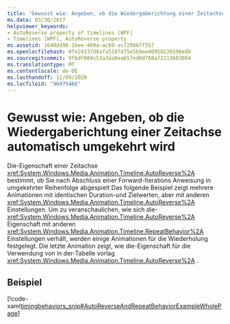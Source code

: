 ```yaml
---
title: 'Gewusst wie: Angeben, ob die Wiedergaberichtung einer Zeitachse automatisch umgekehrt wird'
ms.date: 03/30/2017
helpviewer_keywords:
- AutoReverse property of timelines [WPF]
- Timelines [WPF], AutoReverse property
ms.assetid: 1648dd90-1bee-409a-ac69-ac729867f557
ms.openlocfilehash: 0fe2d337d8afa5197475e5b9ee40950226596e8b
ms.sourcegitcommit: 9f6df084c53a3da0ea657ed0d708a72213683084
ms.translationtype: MT
ms.contentlocale: de-DE
ms.lasthandoff: 12/09/2020
ms.locfileid: "96975466"
---
```

# <a name="how-to-specify-whether-a-timeline-automatically-reverses"></a>Gewusst wie: Angeben, ob die Wiedergaberichtung einer Zeitachse automatisch umgekehrt wird
Die-Eigenschaft einer Zeitachse <xref:System.Windows.Media.Animation.Timeline.AutoReverse%2A> bestimmt, ob Sie nach Abschluss einer Forward-Iterations Anweisung in umgekehrter Reihenfolge abgespielt Das folgende Beispiel zeigt mehrere Animationen mit identischen Duration-und Zielwerten, aber mit anderen <xref:System.Windows.Media.Animation.Timeline.AutoReverse%2A> Einstellungen. Um zu veranschaulichen, wie sich die- <xref:System.Windows.Media.Animation.Timeline.AutoReverse%2A> Eigenschaft mit anderen <xref:System.Windows.Media.Animation.Timeline.RepeatBehavior%2A> Einstellungen verhält, werden einige Animationen für die Wiederholung festgelegt. Die letzte Animation zeigt, wie die-Eigenschaft für die Verwendung von in der-Tabelle vorlag <xref:System.Windows.Media.Animation.Timeline.AutoReverse%2A> .  
  
## <a name="example"></a>Beispiel  
 [!code-xaml[timingbehaviors_snip#AutoReverseAndRepeatBehaviorExampleWholePage](~/samples/snippets/csharp/VS_Snippets_Wpf/timingbehaviors_snip/CSharp/AutoReverseExample.xaml#autoreverseandrepeatbehaviorexamplewholepage)]
